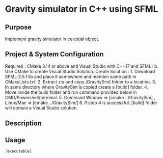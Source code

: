 Gravity simulator in C++ using SFML
===================================

Purpose
-------
Implement gravity simulator in celestial object.

Project & System Configuration
------------------------------
Required : CMake 3.14 or above and Visual Studio with C++17 and SFML lib.
	Use CMake to create Visual Studio Solution.
	Create Solution :
			1. Download SFML-2.5.1 lib and place it somewhere and mention same path in CMakeLists.txt.
			2. Extract zip and copy [GravitySim] folder to a location.
			3. In same directory where GravitySim is copied create a [build] folder.
			4. Move inside the build folder and run command provided below in CMD/Powershell/terminal.
			5. Command Window => [cmake ..\GravitySim\] , Linux/Mac => [cmake ../GravitySim/]
			6. If step 4 is successful. [build] folder will contain a Visual Studio solution.

Description
-----------

Usage
-----
	[executable]

